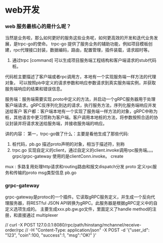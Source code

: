# web开发

### web 服务最核心的是什么呢？
当然是业务啦，那么如何更好的服务这些业务呢，如何更高效的开发和迭代业务发展，是trpc-go的使命。
trpc-go 提供了服务业务的辅助功能，例如项目模板创建，rpc代理接口封装，数据编码，路由，配置管理，插件装载，请求超时等。

1. 通过trpc [command] 可以生成项目服务端工程结构和客户端请求的stub代码桩。

代码桩主要描述了客户端或者rpc调用方，本地有一个实现服务端一样方法的代理对象，
可以按照pb中定义的请求参数和响应参数请求到真实服务端实例，并获取服务端响应的结果和错误信息。

服务端：服务端需要实现.proto中定义的方法，并启动一个gRPC服务器用于处理客户端请求。gRPC反序列化到达的请求，执行服务方法，序列化服务端响应并发送给客户
客户都：客户端本地有一个实现了服务端一样方法的对象，gRPC中称为桩，其他语言中更习惯称为客户端。客户调用本地桩的方法，将参数按照合适的协议封装并将请求发送给服务端，并接收服务端的响应。



讲的内容：
第一，trpc-go做了什么：主要是看他生成了那些代码:
1. 桩代码，pb.go 描述proto声明的对象，相当于描述符，别称
2. trpc.go 实现自定义的client，通过自定义的client.invoke调用rpc服务端。。。grpc/grpc-gateway 使用的是clientConn.invoke。
create

mux : 多路复用处理http请求和routing路由和报文dispatch分发
proto 定义rpc服务和传输的proto msg类型信息
pb.go

### grpc-gateway 
grpc-gateway是protoc的一个插件。它读取gRPC服务定义，并生成一个反向代理服务器，将RESTful JSON API转换为gRPC。此服务器是根据gRPC定义中的自定义选项生成的。
主要生成xxx.pb.gw.go文件，里面定义了handle method的注册，和直接通过
multiplexer

// curl -X POST 127.0.0.1:8080/rpc/path/hinstang/mchannel/receive-order/rpc
// -H "Content-Type: application/json" -X POST -d '{"user_id": "123", "coin":100, "success":1, "msg":"OK!" }'


